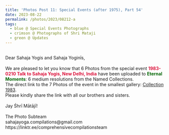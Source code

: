 ```yaml
---
title: 'Photos Post 11: Special Events (after 1975), Part 54'
date: 2023-08-22
permalink: /photos/2023/08212-a
tags:
  - blue @ Special Events Photographs
  - crimson @ Photographs of Shri Mataji
  - green @ Updates
---
```


<p>
<br>
Dear Sahaja Yogis and Sahaja Yoginīs,<br>
<br>
We are pleased to let you know that 6 Photos from the special event <font color="Crimson"><b>1983-0210 Talk to Sahaja Yogis, New Delhi, India</b></font> have been uploaded to <font color="DarkGreen"><b>Eternal Moments</b></font>: 6 medium resolutions from the Named Collections.<br>
The direct link to the 7 Photos of the event in the smallest gallery: <a href="https://eternalmoments.smugmug.com/Countries/India/1983"> Collection 1983</a>.<br>
Please kindly share the link with all our brothers and sisters.<br>
<br>
Jay Śhrī Mātājī!<br>
<br>
The Photo Subteam<br>
sahajayoga.compilations@gmail.com<br>
https://linktr.ee/comprehensivecompilationsteam<br>
</p>